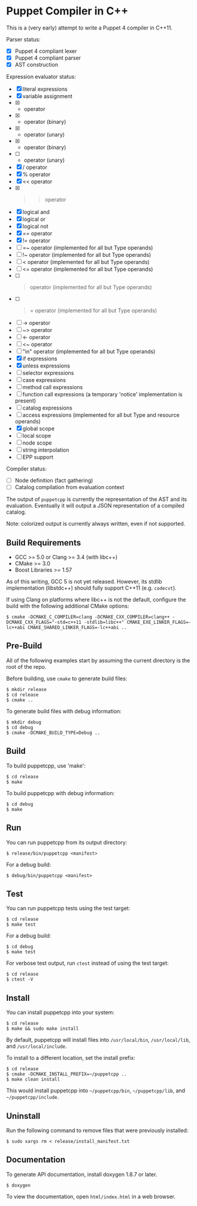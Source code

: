 Puppet Compiler in C++
======================

This is a (very early) attempt to write a Puppet 4 compiler in C++11.

Parser status:

* [x] Puppet 4 compliant lexer
* [x] Puppet 4 compliant parser
* [x] AST construction

Expression evaluator status:

* [x] literal expressions
* [x] variable assignment
* [x] + operator
* [x] - operator (binary)
* [x] - operator (unary)
* [x] * operator (binary)
* [ ] * operator (unary)
* [x] / operator
* [x] % operator
* [x] << operator
* [x] >> operator
* [x] logical and
* [x] logical or
* [x] logical not
* [x] == operator
* [x] != operator
* [ ] =~ operator (implemented for all but Type operands)
* [ ] !~ operator (implemented for all but Type operands)
* [ ] < operator (implemented for all but Type operands)
* [ ] <= operator (implemented for all but Type operands)
* [ ] > operator (implemented for all but Type operands)
* [ ] >= operator (implemented for all but Type operands)
* [ ] -> operator
* [ ] ~> operator
* [ ] <- operator
* [ ] <~ operator
* [ ] "in" operator (implemented for all but Type operands)
* [x] if expressions
* [x] unless expressions
* [ ] selector expressions
* [ ] case expressions
* [ ] method call expressions
* [ ] function call expressions (a temporary 'notice' implementation is present)
* [ ] catalog expressions
* [ ] access expressions (implemented for all but Type and resource operands)
* [x] global scope
* [ ] local scope
* [ ] node scope
* [ ] string interpolation
* [ ] EPP support

Compiler status:

* [ ] Node definition (fact gathering)
* [ ] Catalog compilation from evaluation context

The output of `puppetcpp` is currently the representation of the AST and its evaluation.
Eventually it will output a JSON representation of a compiled catalog.

Note: colorized output is currently always written, even if not supported.

Build Requirements
------------------

* GCC >= 5.0 or Clang >= 3.4 (with libc++)
* CMake >= 3.0
* Boost Libraries >= 1.57

As of this writing, GCC 5 is not yet released.  However, its stdlib implementation (libstdc++) should fully support C++11 (e.g. `codecvt`).

If using Clang on platforms where libc++ is not the default, configure the build with the following additional CMake options:

    $ cmake -DCMAKE_C_COMPILER=clang -DCMAKE_CXX_COMPILER=clang++ -DCMAKE_CXX_FLAGS="-std=c++11 -stdlib=libc++" CMAKE_EXE_LINKER_FLAGS=-lc++abi CMAKE_SHARED_LINKER_FLAGS=-lc++abi ..

Pre-Build
---------

All of the following examples start by assuming the current directory is the root of the repo.

Before building, use `cmake` to generate build files:

    $ mkdir release
    $ cd release
    $ cmake ..

To generate build files with debug information:

    $ mkdir debug
    $ cd debug
    $ cmake -DCMAKE_BUILD_TYPE=Debug ..

Build
-----

To build puppetcpp, use 'make':

    $ cd release
    $ make

To build puppetcpp with debug information:

    $ cd debug
    $ make

Run
---

You can run puppetcpp from its output directory:

`$ release/bin/puppetcpp <manifest>`

For a debug build:

`$ debug/bin/puppetcpp <manifest>`

Test
----

You can run puppetcpp tests using the test target:

    $ cd release
    $ make test

For a debug build:

    $ cd debug
    $ make test

For verbose test output, run `ctest` instead of using the test target:

    $ cd release
    $ ctest -V

Install
-------

You can install puppetcpp into your system:

    $ cd release
    $ make && sudo make install

By default, puppetcpp will install files into `/usr/local/bin`, `/usr/local/lib`, and `/usr/local/include`.

To install to a different location, set the install prefix:

    $ cd release
    $ cmake -DCMAKE_INSTALL_PREFIX=~/puppetcpp ..
    $ make clean install

This would install puppetcpp into `~/puppetcpp/bin`, `~/puppetcpp/lib`, and `~/puppetcpp/include`.

Uninstall
---------

Run the following command to remove files that were previously installed:

    $ sudo xargs rm < release/install_manifest.txt

Documentation
-------------

To generate API documentation, install doxygen 1.8.7 or later.

    $ doxygen

To view the documentation, open `html/index.html` in a web browser.
